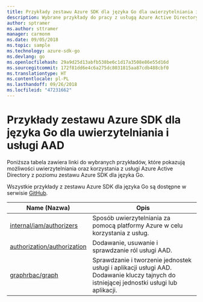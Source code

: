 ```yaml
---
title: Przykłady zestawu Azure SDK dla języka Go dla uwierzytelniania i usługi AAD
description: Wybrane przykłady do pracy z usługą Azure Active Directory (AAD) i uwierzytelniania z poziomu zestawu Azure SDK dla języka Go.
author: sptramer
ms.author: sttramer
manager: carmonm
ms.date: 09/05/2018
ms.topic: sample
ms.technology: azure-sdk-go
ms.devlang: go
ms.openlocfilehash: 29a9d25d13abfb538be6c1d17a3508e86e55d16d
ms.sourcegitcommit: 172f81dd6e4c6a275dc8031815aa87cdb488cbf0
ms.translationtype: HT
ms.contentlocale: pl-PL
ms.lasthandoff: 09/26/2018
ms.locfileid: "47231662"
---
```

# <a name="azure-sdk-for-go-samples-for-authentication-and-aad"></a>Przykłady zestawu Azure SDK dla języka Go dla uwierzytelniania i usługi AAD

Poniższa tabela zawiera linki do wybranych przykładów, które pokazują możliwości uwierzytelniania oraz korzystania z usługi Azure Active Directory z poziomu zestawu Azure SDK dla języka Go.

Wszystkie przykłady z zestawu Azure SDK dla języka Go są dostępne w serwisie [GitHub](https://github.com/Azure-Samples/azure-sdk-for-go-samples).

| Name (Nazwa) | Opis |
|------|-------------|
| [internal/iam/authorizers](https://github.com/Azure-Samples/azure-sdk-for-go-samples/blob/master/internal/iam/authorizers.go) | Sposób uwierzytelniania za pomocą platformy Azure w celu korzystania z usług. |
| [authorization/authorization](https://github.com/Azure-Samples/azure-sdk-for-go-samples/blob/master/authorization/authorization.go) | Dodawanie, usuwanie i sprawdzanie ról usługi AAD. |
| [graphrbac/graph](https://github.com/Azure-Samples/azure-sdk-for-go-samples/blob/master/graphrbac/graph.go) | Sprawdzanie i tworzenie jednostek usługi i aplikacji usługi AAD. Dodawanie kluczy tajnych do istniejącej jednostki usługi lub aplikacji. |
